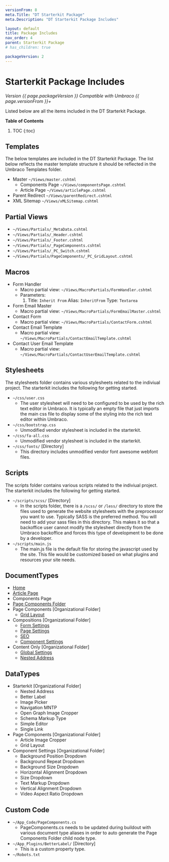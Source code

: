```yaml
---
versionFrom: 8
meta.Title: "DT Starterkit Package"
meta.Description: "DT Starterkit Package Includes"

layout: default
title: Package Includes
nav_order: 4
parent: Starterkit Package
# has_children: true

packageVersion: 2
---
```


# Starterkit Package Includes

*Version {{ page.packageVersion }} Compatible with Umbraco {{ page.versionFrom }}+*

Listed below are all the items included in the DT Starterkit Package.

**Table of Contents**
1. TOC
{:toc}

## Templates

The below templates are included in the DT Starterkit Package. The list below reflects the master template structure it should be reflected in the Umbraco Templates folder.

- Master `~/Views/master.cshtml`
  - Components Page `~/Views/componentsPage.cshtml`
  - Article Page `~/Views/articlePage.cshtml`
- Parent Redirect `~/Views/parentRedirect.cshtml`
- XML Sitemap `~/Views/xMLSitemap.cshtml`

## Partial Views

- `~/Views/Partials/_MetaData.cshtml`
- `~/Views/Partials/_Header.cshtml`
- `~/Views/Partials/_Footer.cshtml`
- `~/Views/Partials/_PageComponents.cshtml`
- `~/Views/Partials/_PC_Switch.cshtml`
- `~/Views/Partials/PageComponents/_PC_GridLayout.cshtml`

## Macros

- Form Handler
  - Macro partial view: `~/Views/MacroPartials/FormHandler.cshtml`
  - Parameters: 
    1. Title: `Inherit From` Alias: `InheritFrom` Type: `Textarea`
- Form Email Master
  - Macro partial view: `~/Views/MacroPartials/FormEmailMaster.cshtml`
- Contact Form
  - Macro partial view: `~/Views/MacroPartials/ContactForm.cshtml`
- Contact Email Template
  - Macro partial view: `~/Views/MacroPartials/ContactEmailTemplate.cshtml`
- Contact User Email Template
  - Macro partial view: `~/Views/MacroPartials/ContactUserEmailTemplate.cshtml`


## Stylesheets

The stylesheets folder contains various stylesheets related to the indiviual project. The starterkit includes the following for getting started.

- `~/css/user.css`
  - The user stylesheet will need to be configured to be used by the rich text editor in Umbraco. It is typically an empty file that just imports the main css file to display some of the styling into the rich text editor within Umbraco.
- `~/css/bootstrap.css`
  - Unmodified vendor stylesheet is included in the starterkit.
- `~/css/fa-all.css`
  - Unmodified vendor stylesheet is included in the starterkit.
- `~/css/fonts/` [Directory]
  - This directory includes unmodified vendor font awesome webfont files.

## Scripts

The scripts folder contains various scripts related to the indiviual project. The starterkit includes the following for getting started.

- `~/scripts/scss/` [Directory]
  - In the scripts folder, there is a `/scss/` or `/less/` directory to store the files used to generate the website stylesheets with the preprocessor you want to use. Typically SASS is the preferred method. You will need to add your sass files in this directory. This makes it so that a backoffice user cannot modify the stylesheet directly from the Umbraco backoffice and forces this type of development to be done by a developer. 
- `~/scripts/main.js`
  - The main.js file is the default file for storing the javascript used by the site. This file would be customized based on what plugins and resources your site needs.

## DocumentTypes

- [Home](Doctype-Home-Schema.md)
- [Article Page](Doctype-Article-Page-Schema.md)
- Components Page
- [Page Components Folder](Doctype-Page-Comp-Folder-Schema.md)
- Page Components [Organizational Folder]
  - [Grid Layout](Doctype-Grid-Layout-Schema.md)
- Compositions [Organizational Folder]
  - [Form Settings](Doctype-Form-Settings-Schema.md)
  - [Page Settings](Doctype-Page-Settings-Schema.md)
  - [SEO](Doctype-SEO-Schema.md)
  - [Component Settings](Doctype-Comp-Settings-Schema.md)
- Content Only [Organizational Folder]
  - [Global Settings](Doctype-Global-Settings-Schema.md)
  - [Nested Address](Doctype-Nested-Address-Schema.md)

## DataTypes

- Starterkit [Organizational Folder]
  - Nested Address
  - Better Label
  - Image Picker
  - Navigation MNTP
  - Open Graph Image Cropper
  - Schema Markup Type
  - Simple Editor
  - Single Link
- Page Components [Organizational Folder]
  - Article Image Cropper
  - Grid Layout
- Component Settings [Organizational Folder]
  - Background Position Dropdown
  - Background Repeat Dropdown
  - Background Size Dropdown
  - Horizontal Alignment Dropdown
  - Size Dropdown
  - Text Markup Dropdown
  - Vertical Alignment Dropdown
  - Video Aspect Ratio Dropdown

## Custom Code

- `~/App_Code/PageComponents.cs`
  - PageComponents.cs needs to be updated during buildout with various document type aliases in order to auto generate the Page Components Folder child node type.
- `~/App_Plugins/BetterLabel/` [Directory]
  - This is a custom property type.
- `~/Robots.txt`